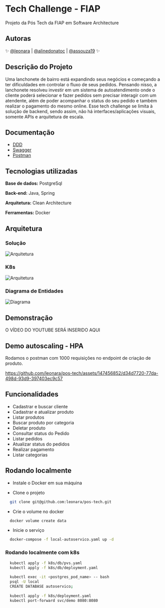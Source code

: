 # Tech Challenge - FIAP
Projeto da Pós Tech da FIAP em Software Architecture

## Autoras

✨ [@leonara](https://github.com/leonara) | [@alinedonatoc](https://github.com/alinedonatoc) | [@assouza19](https://github.com/assouza19) ✨

## Descrição do Projeto
Uma lanchonete de bairro está expandindo seus negócios e começando a ter dificuldades em controlar o fluxo de seus pedidos.
Pensando nisso, a lanchonete resolveu investir em um sistema de autoatendimento onde o cliente poderá selecionar e fazer pedidos sem precisar interagir
com um atendente, além de poder acompanhar o status do seu pedido e também realizar o pagamento do mesmo online.
Esse tech challenge se limita à solução de backend, sendo assim, não há interfaces/aplicações visuais, somente APIs e arquitetura de escala.


## Documentação

- [DDD](https://miro.com/app/board/uXjVNdf5-GE=/?share_link_id=675194698681)
- [Swagger](https://github.com/leonara/pos-tech/blob/main/swagger/openapi.json)
- [Postman](https://github.com/leonara/pos-tech?tab=readme-ov-file#:~:text=test%20with%20postman-,Postman%20Collection,-To%20run%20locally)


## Tecnologias utilizadas

**Base de dados:** PostgreSql

**Back-end:** Java, Spring

**Arquitetura:** Clean Architecture

**Ferramentas:** Docker


## Arquitetura

### Solução
![Arquitetura](https://iili.io/JcM2yyN.md.png)

### K8s
![Arquitetura](https://iili.io/JcM2chX.md.png)

### Diagrama de Entidades
![Diagrama](https://iili.io/JcaG9un.md.jpg)

## Demonstração

O VÍDEO DO YOUTUBE SERÁ INSERIDO AQUI

## Demo autoscaling - HPA

Rodamos o postman com 1000 requisições no endpoint de criação de produto.

https://github.com/leonara/pos-tech/assets/147456852/d34d7720-77da-498d-93d9-397403ec9c57


## Funcionalidades

- Cadastrar e buscar cliente
- Cadastrar e atualizar produto
- Listar produtos
- Buscar produto por categoria
- Deletar produto
- Consultar status do Pedido
- Listar pedidos
- Atualizar status do pedidos
- Realizar pagamento
- Listar categorias


## Rodando localmente

- Instale o Docker em sua máquina

- Clone o projeto

```bash
  git clone git@github.com:leonara/pos-tech.git
```

- Crie o volume no docker

```bash
  docker volume create data
```

- Inicie o serviço

```bash
  docker-compose -f local-autoservico.yaml up -d
```

### Rodando localmente com k8s

```bash
  kubectl apply -f k8s/db/pvs.yaml
  kubectl apply -f k8s/db/deployment.yaml
  
  kubectl exec -it <postgres_pod_name> -- bash
  psql -U local
  CREATE DATABASE autoservico;
    
  kubectl apply -f k8s/deployment.yaml
  kubectl port-forward svc/demo 8080:8080
```



